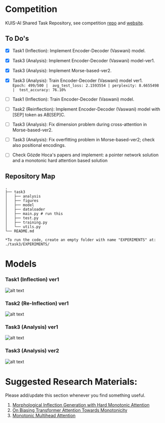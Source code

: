 # Competition
KUIS-AI Shared Task Repository, see competition [repo](https://sigtyp.github.io/st2022-mrl.html) and [website](https://sigtyp.github.io/st2022-mrl.html).

## To Do's
- [x] Task1 (Inflection): Implement Encoder-Decoder (Vaswani) model.
- [x] Task3 (Analysis): Implement Encoder-Decoder (Vaswani) model-ver1.
- [x] Task3 (Analysis): Implement Morse-based-ver2.
- [x] Task3 (Analysis): Train Encoder-Decoder (Vaswani) model ver1. <br/>
`Epoch: 499/500 |  avg_test_loss: 2.1593554 | perplexity: 8.6655498 |  test_accuracy: 76.10%` 
- [ ] Task1 (Inflection): Train Encoder-Decoder (Vaswani) model.
- [ ] Task2 (Reinflection): Implement Encoder-Decoder (Vaswani) model with [SEP] token as AB[SEP]C.
- [ ] Task3 (Analysis): Fix dimension problem during cross-attention in Morse-based-ver2.
- [ ] Task3 (Analysis): Fix overfitting problem in Morse-based-ver2; check also positional encodings.
- [ ] Check Gözde Hoca's papers and implement: a pointer network solution and a monotonic hard attention based solution


## Repository Map
```
.
├── task3
│   ├── analysis
│   ├── figures
│   ├── model
│   ├── dataloader
│   ├── main.py # run this
│   ├── test.py
│   ├── training.py
│   └── utils.py
└── README.md

*To run the code, create an empty folder with name "EXPERIMENTS" at: ./task3/EXPERIMENTS/
```

# Models
### Task1 (Inflection) ver1
![alt text](https://github.com/ecacikgoz97/competation/blob/main/task3/figures/t1_ver1.png)

### Task2 (Re-Inflection) ver1
![alt text](https://github.com/ecacikgoz97/competation/blob/main/task3/figures/t2_ver1.png)

### Task3 (Analysis) ver1
![alt text](https://github.com/ecacikgoz97/competation/blob/main/task3/figures/t3_ver1.png)

### Task3 (Analysis) ver2
![alt text](https://github.com/ecacikgoz97/competation/blob/main/task3/figures/t3_ver2.png)

# Suggested Research Materials:
Please add/update this section whenever you find something useful.
1. [Morphological Inflection Generation with Hard Monotonic Attention](https://aclanthology.org/P17-1183.pdf)
2. [On Biasing Transformer Attention Towards Monotonicity](https://arxiv.org/pdf/2104.03945.pdf)
3. [Monotonic Multihead Attention](https://arxiv.org/pdf/1909.12406.pdf)

